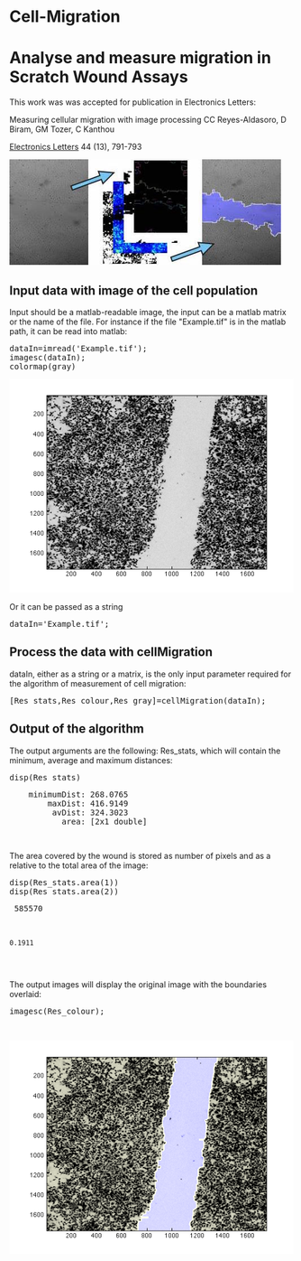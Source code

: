 # Cell-Migration
<h1>Analyse and measure migration in Scratch Wound Assays</h1>

<p>
This work was was accepted for publication in Electronics Letters:
</p>
<p>
Measuring cellular migration with image processing
CC Reyes-Aldasoro, D Biram, GM Tozer, C Kanthou

<a href="http://digital-library.theiet.org/content/journals/10.1049/el_20080943">

Electronics Letters</a> 44 (13), 791-793
</p>


![Screenshot](Figures/GraphicalDescription.jpg)

<h2>Input data with image of the cell population</h2>
        
<p>Input should be a matlab-readable image, the input can be a matlab matrix or the name of the file. For instance if the file "Example.tif" is in the matlab path, it can be read into matlab:
</p>
         
<pre class="codeinput">dataIn=imread(<span class="string">'Example.tif'</span>);
imagesc(dataIn);
colormap(gray)
</pre>

![Screenshot](Figures/cellMigrationDemo_01.png)




<p>Or it can be passed as a string</p><pre class="codeinput">dataIn=<span class="string">'Example.tif'</span>;
</pre><h2>Process the data with cellMigration<a name="3"></a></h2>
         <p>dataIn, either as a string or a matrix, is the only input parameter required for the algorithm of measurement of cell migration:</p><pre class="codeinput">[Res_stats,Res_colour,Res_gray]=cellMigration(dataIn);
</pre><h2>Output of the algorithm<a name="4"></a></h2>
         <p>The output arguments are the following: Res_stats, which will contain the minimum, average and maximum distances:</p><pre class="codeinput">disp(Res_stats)
</pre><pre class="codeoutput">    minimumDist: 268.0765
        maxDist: 416.9149
         avDist: 324.3023
           area: [2x1 double]

</pre><p>The area  covered by the wound is stored as number of pixels and as a relative to the total area of the image:</p><pre class="codeinput">disp(Res_stats.area(1))
disp(Res_stats.area(2))
</pre><pre class="codeoutput">      585570

    0.1911

</pre><p>The output images will display the original image with the boundaries overlaid:</p><pre class="codeinput">imagesc(Res_colour);

![Screenshot](Figures/cellMigrationDemo_02.png)

<br>
